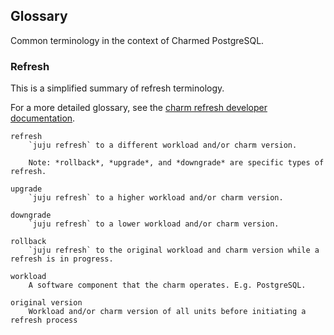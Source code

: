 ## Glossary

Common terminology in the context of Charmed PostgreSQL.

### Refresh

This is a simplified summary of refresh terminology. 

For a more detailed glossary, see the [charm refresh  developer documentation](https://canonical-charm-refresh.readthedocs-hosted.com/latest/glossary/). 

```{glossary}
refresh
    `juju refresh` to a different workload and/or charm version.

    Note: *rollback*, *upgrade*, and *downgrade* are specific types of refresh.

upgrade
    `juju refresh` to a higher workload and/or charm version.

downgrade
    `juju refresh` to a lower workload and/or charm version.

rollback
    `juju refresh` to the original workload and charm version while a refresh is in progress.

workload
    A software component that the charm operates. E.g. PostgreSQL.

original version
    Workload and/or charm version of all units before initiating a refresh process
```